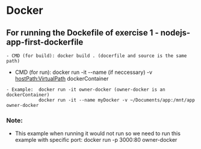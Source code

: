 Docker
===

## For running the Dockefile of exercise 1 - nodejs-app-first-dockerfile
```
- CMD (for build): docker build . (docerfile and source is the same path)
```
- CMD (for run): docker run -it --name <namefile> (if neccessary) -v <hostPath:VirtualPath> dockerContainer

```
- Example:  docker run -it owner-docker (owner-docker is an dockerContainer)
            docker run -it --name myDocker -v ~/Documents/app:/mnt/app owner-docker
```

### Note:
- This example when running it would not run so we need to run this example with specific port: docker run -p 3000:80 owner-docker



